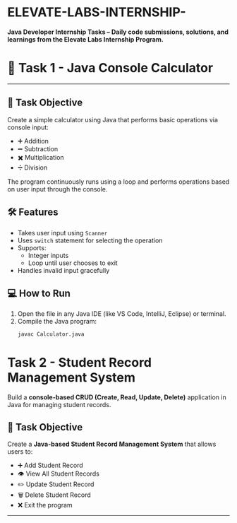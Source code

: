 # ELEVATE-LABS-INTERNSHIP-
**Java Developer Internship Tasks – Daily code submissions, solutions, and learnings from the Elevate Labs Internship Program.**

# 🧮 Task 1 - Java Console Calculator
---

## 📌 Task Objective

Create a simple calculator using Java that performs basic operations via console input:

- ➕ Addition  
- ➖ Subtraction  
- ✖️ Multiplication  
- ➗ Division  

The program continuously runs using a loop and performs operations based on user input through the console.

## 🛠️ Features

- Takes user input using `Scanner`
- Uses `switch` statement for selecting the operation
- Supports:
  - Integer inputs
  - Loop until user chooses to exit
- Handles invalid input gracefully

## 💻 How to Run

1. Open the file in any Java IDE (like VS Code, IntelliJ, Eclipse) or terminal.
2. Compile the Java program:
   ```bash
   javac Calculator.java


# Task 2 - Student Record Management System
Build a **console-based CRUD (Create, Read, Update, Delete)** application in Java for managing student records.

## 📌 Task Objective
Create a **Java-based Student Record Management System** that allows users to:

- ➕ Add Student Record  
- 👁️ View All Student Records   
- ✏️ Update Student Record 
- 🗑️ Delete Student Record   
- ❌ Exit the program

---
